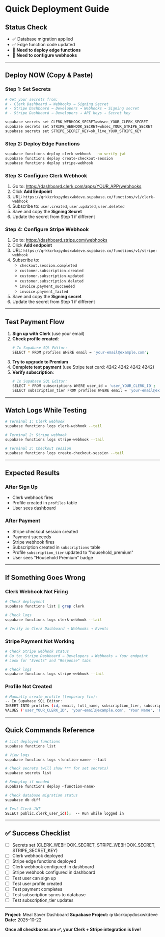# Quick Deployment Guide

## Status Check
- ✅ Database migration applied
- ✅ Edge function code updated
- 🔴 **Need to deploy edge functions**
- 🔴 **Need to configure webhooks**

---

## Deploy NOW (Copy & Paste)

### Step 1: Set Secrets
```bash
# Get your secrets from:
# - Clerk Dashboard → Webhooks → Signing Secret
# - Stripe Dashboard → Developers → Webhooks → Signing secret
# - Stripe Dashboard → Developers → API keys → Secret key

supabase secrets set CLERK_WEBHOOK_SECRET=whsec_YOUR_CLERK_SECRET
supabase secrets set STRIPE_WEBHOOK_SECRET=whsec_YOUR_STRIPE_SECRET
supabase secrets set STRIPE_SECRET_KEY=sk_live_YOUR_STRIPE_KEY
```

### Step 2: Deploy Edge Functions
```bash
supabase functions deploy clerk-webhook --no-verify-jwt
supabase functions deploy create-checkout-session
supabase functions deploy stripe-webhook
```

### Step 3: Configure Clerk Webhook
1. Go to: https://dashboard.clerk.com/apps/YOUR_APP/webhooks
2. Click **Add Endpoint**
3. URL: `https://qrkkcrkxpydosxwkdeve.supabase.co/functions/v1/clerk-webhook`
4. Subscribe to: `user.created`, `user.updated`, `user.deleted`
5. Save and copy the **Signing Secret**
6. Update the secret from Step 1 if different

### Step 4: Configure Stripe Webhook
1. Go to: https://dashboard.stripe.com/webhooks
2. Click **Add endpoint**
3. URL: `https://qrkkcrkxpydosxwkdeve.supabase.co/functions/v1/stripe-webhook`
4. Subscribe to:
   - `checkout.session.completed`
   - `customer.subscription.created`
   - `customer.subscription.updated`
   - `customer.subscription.deleted`
   - `invoice.payment_succeeded`
   - `invoice.payment_failed`
5. Save and copy the **Signing secret**
6. Update the secret from Step 1 if different

---

## Test Payment Flow

1. **Sign up with Clerk** (use your email)
2. **Check profile created**:
   ```bash
   # In Supabase SQL Editor:
   SELECT * FROM profiles WHERE email = 'your-email@example.com';
   ```
3. **Try to upgrade to Premium**
4. **Complete test payment** (use Stripe test card: 4242 4242 4242 4242)
5. **Verify subscription**:
   ```bash
   # In Supabase SQL Editor:
   SELECT * FROM subscriptions WHERE user_id = 'user_YOUR_CLERK_ID';
   SELECT subscription_tier FROM profiles WHERE email = 'your-email@example.com';
   ```

---

## Watch Logs While Testing
```bash
# Terminal 1: Clerk webhook
supabase functions logs clerk-webhook --tail

# Terminal 2: Stripe webhook
supabase functions logs stripe-webhook --tail

# Terminal 3: Checkout session
supabase functions logs create-checkout-session --tail
```

---

## Expected Results

### After Sign Up
- Clerk webhook fires
- Profile created in `profiles` table
- User sees dashboard

### After Payment
- Stripe checkout session created
- Payment succeeds
- Stripe webhook fires
- Subscription created in `subscriptions` table
- Profile `subscription_tier` updated to "household_premium"
- User sees "Household Premium" badge

---

## If Something Goes Wrong

### Clerk Webhook Not Firing
```bash
# Check deployment
supabase functions list | grep clerk

# Check logs
supabase functions logs clerk-webhook --tail

# Verify in Clerk Dashboard → Webhooks → Events
```

### Stripe Payment Not Working
```bash
# Check Stripe webhook status
# Go to: Stripe Dashboard → Developers → Webhooks → Your endpoint
# Look for "Events" and "Response" tabs

# Check logs
supabase functions logs stripe-webhook --tail
```

### Profile Not Created
```bash
# Manually create profile (temporary fix):
-- In Supabase SQL Editor:
INSERT INTO profiles (id, email, full_name, subscription_tier, subscription_status)
VALUES ('user_YOUR_CLERK_ID', 'your-email@example.com', 'Your Name', 'basic', 'active');
```

---

## Quick Commands Reference

```bash
# List deployed functions
supabase functions list

# View logs
supabase functions logs <function-name> --tail

# Check secrets (will show *** for set secrets)
supabase secrets list

# Redeploy if needed
supabase functions deploy <function-name>

# Check database migration status
supabase db diff

# Test Clerk JWT
SELECT public.clerk_user_id();  -- Run while logged in
```

---

## ✅ Success Checklist

- [ ] Secrets set (CLERK_WEBHOOK_SECRET, STRIPE_WEBHOOK_SECRET, STRIPE_SECRET_KEY)
- [ ] Clerk webhook deployed
- [ ] Stripe edge functions deployed
- [ ] Clerk webhook configured in dashboard
- [ ] Stripe webhook configured in dashboard
- [ ] Test user can sign up
- [ ] Test user profile created
- [ ] Test payment completes
- [ ] Test subscription syncs to database
- [ ] Test subscription_tier updates

---

**Project:** Meal Saver Dashboard
**Supabase Project:** qrkkcrkxpydosxwkdeve
**Date:** 2025-10-22

**Once all checkboxes are ✅, your Clerk + Stripe integration is live!**
